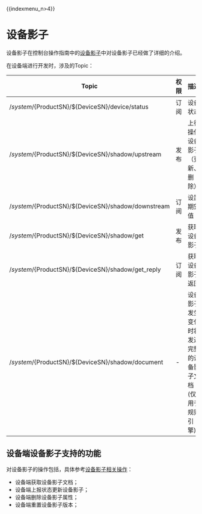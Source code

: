 {{indexmenu_n>4}}

# 设备影子

设备影子在控制台操作指南中的[设备影子](../console_guide/device_shadow/operation_guide)中对设备影子已经做了详细的介绍。

在设备端进行开发时，涉及的Topic：

|Topic|权限|描述|
|---|---|---|
|/$system/${ProductSN}/${DeviceSN}/device/status|订阅|设备状态|
|/$system/${ProductSN}/${DeviceSN}/shadow/upstream |发布|上行操作设备影子（更新、删除）|
|/$system/${ProductSN}/${DeviceSN}/shadow/downstream | 订阅| 设置期望值|
|/$system/${ProductSN}/${DeviceSN}/shadow/get|发布|获取设备影子|
|/$system/${ProductSN}/${DeviceSN}/shadow/get_reply|订阅|获取设备影子返回|
|/$system/${ProductSN}/${DeviceSN}/shadow/document|-|设备影子发生变化时将发送完整的设备影子文档(仅用于规则引擎)|



## 设备端设备影子支持的功能

对设备影子的操作包括，具体参考[设备影子相关操作](../console_guide/device_shadow/operation_guide)：

- 设备端获取设备影子文档；
- 设备端上报状态更新设备影子；
- 设备端删除设备影子属性；
- 设备端重置设备影子版本；

